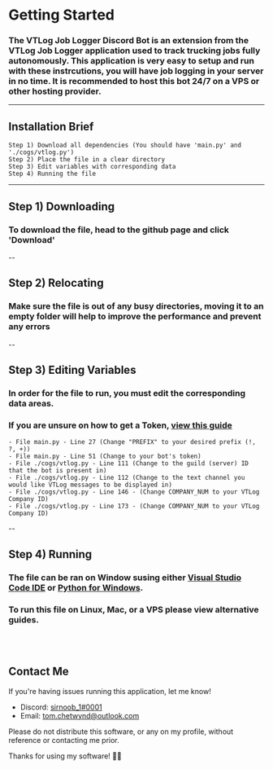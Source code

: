 
# Getting Started

### The VTLog Job Logger Discord Bot is an extension from the VTLog Job Logger application used to track trucking jobs fully autonomously. This application is very easy to setup and run with these instrcutions, you will have job logging in your server in no time. It is recommended to host this bot 24/7 on a VPS or other hosting provider.

---
## Installation Brief
```
Step 1) Download all dependencies (You should have 'main.py' and './cogs/vtlog.py')
Step 2) Place the file in a clear directory
Step 3) Edit variables with corresponding data
Step 4) Running the file
```
---
## Step 1) Downloading
### To download the file, head to the github page and click 'Download'
--
## Step 2) Relocating
### Make sure the file is out of any busy directories, moving it to an empty folder will help to improve the performance and prevent any errors
--
## Step 3) Editing Variables
### In order for the file to run, you must edit the corresponding data areas.
### If you are unsure on how to get a Token, [view this guide](https://discordpy.readthedocs.io/en/stable/discord.html)
```
- File main.py - Line 27 (Change "PREFIX" to your desired prefix (!, ?, +))
- File main.py - Line 51 (Change to your bot's token)
- File ./cogs/vtlog.py - Line 111 (Change to the guild (server) ID that the bot is present in)
- File ./cogs/vtlog.py - Line 112 (Change to the text channel you would like VTLog messages to be displayed in)
- File ./cogs/vtlog.py - Line 146 - (Change COMPANY_NUM to your VTLog Company ID)
- File ./cogs/vtlog.py - Line 173 - (Change COMPANY_NUM to your VTLog Company ID)
```
--
## Step 4) Running
### The file can be ran on Window susing either [Visual Studio Code IDE](https://code.visualstudio.com/) or [Python for Windows](https://apps.microsoft.com/store/detail/python-310/9PJPW5LDXLZ5). 
### To run this file on Linux, Mac, or a VPS please view alternative guides.
<br></br>

## Contact Me
If you're having issues running this application, let me know!
- Discord: [sirnoob_1#0001](https://discord.com/users/304333708599754753)
- Email: [tom.chetwynd@outlook.com](mailto:tom.chetwynd@outlook.com)

Please do not distribute this software, or any on my profile, without reference or contacting me prior.

Thanks for using my software! 🤗🤗
